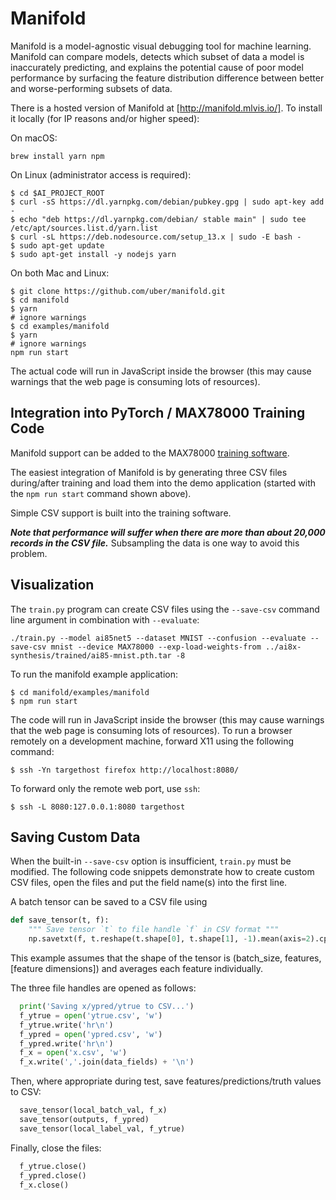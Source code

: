 # Manifold

Manifold is a model-agnostic visual debugging tool for machine learning. Manifold can compare models, detects which subset of data a model is inaccurately predicting, and explains the potential cause of poor model performance by surfacing the feature distribution difference between better and worse-performing subsets of data.

There is a hosted version of Manifold at [http://manifold.mlvis.io/]. To install it locally (for IP reasons and/or higher speed):

On macOS:

```shell
brew install yarn npm
```

On Linux (administrator access is required):

```shell
$ cd $AI_PROJECT_ROOT
$ curl -sS https://dl.yarnpkg.com/debian/pubkey.gpg | sudo apt-key add -
$ echo "deb https://dl.yarnpkg.com/debian/ stable main" | sudo tee /etc/apt/sources.list.d/yarn.list
$ curl -sL https://deb.nodesource.com/setup_13.x | sudo -E bash -
$ sudo apt-get update
$ sudo apt-get install -y nodejs yarn
```

On both Mac and Linux:

```shell
$ git clone https://github.com/uber/manifold.git
$ cd manifold
$ yarn
# ignore warnings
$ cd examples/manifold
$ yarn
# ignore warnings
npm run start
```

The actual code will run in JavaScript inside the browser (this may cause warnings that the web page is consuming lots of resources).

## Integration into PyTorch / MAX78000 Training Code

Manifold support can be added to the MAX78000 [training software](https://github.com/MaximIntegratedAI/ai8x-training).

The easiest integration of Manifold is by generating three CSV files during/after training and load them into the demo application (started with the `npm run start` command shown above).

Simple CSV support is built into the training software.

***Note that performance will suffer when there are more than about 20,000 records in the CSV file.*** Subsampling the data is one way to avoid this problem.

## Visualization

The `train.py` program can create CSV files using the `--save-csv` command line argument in combination with `--evaluate`:

```shell
./train.py --model ai85net5 --dataset MNIST --confusion --evaluate --save-csv mnist --device MAX78000 --exp-load-weights-from ../ai8x-synthesis/trained/ai85-mnist.pth.tar -8
```

To run the manifold example application:

```shell
$ cd manifold/examples/manifold
$ npm run start
```

The code will run in JavaScript inside the browser (this may cause warnings that the web page is consuming lots of resources). To run a browser remotely on a development machine, forward X11 using the following command:

```shell
$ ssh -Yn targethost firefox http://localhost:8080/
```

To forward only the remote web port, use `ssh`:

```shell
$ ssh -L 8080:127.0.0.1:8080 targethost
```

## Saving Custom Data

When the built-in `--save-csv` option is insufficient, `train.py` must be modified. The following code snippets demonstrate how to create custom CSV files, open the files and put the field name(s) into the first line.

A batch tensor can be saved to a CSV file using

```python
def save_tensor(t, f):
    """ Save tensor `t` to file handle `f` in CSV format """
    np.savetxt(f, t.reshape(t.shape[0], t.shape[1], -1).mean(axis=2).cpu().numpy(), delimiter=",")
```

This example assumes that the shape of the tensor is (batch_size, features, [feature dimensions]) and averages each feature individually.

The three file handles are opened as follows:

```python
  print('Saving x/ypred/ytrue to CSV...')
  f_ytrue = open('ytrue.csv', 'w')
  f_ytrue.write('hr\n')
  f_ypred = open('ypred.csv', 'w')
  f_ypred.write('hr\n')
  f_x = open('x.csv', 'w')
  f_x.write(','.join(data_fields) + '\n')
```

Then, where appropriate during test, save features/predictions/truth values to CSV:

```python
  save_tensor(local_batch_val, f_x)
  save_tensor(outputs, f_ypred)
  save_tensor(local_label_val, f_ytrue)
```

Finally, close the files:

```python
  f_ytrue.close()
  f_ypred.close()
  f_x.close()
```

